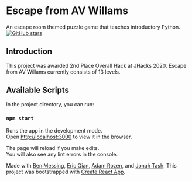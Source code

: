 # Escape from AV Willams
An escape room themed puzzle game that teaches introductory Python. <br />
[![GitHub stars](https://img.shields.io/github/stars/jonahtash/escape-from-avw?style=social)](https://github.com/jonahtash/escape-from-avw/stargazers/)

## Introduction
This project was awarded 2nd Place Overall Hack at JHacks 2020. Escape from AV Willams currently consists of 13 levels.
## Available Scripts

In the project directory, you can run:

### `npm start`

Runs the app in the development mode.<br />
Open [http://localhost:3000](http://localhost:3000) to view it in the browser.

The page will reload if you make edits.<br />
You will also see any lint errors in the console.

Made with  [Ben Messing](https://github.com/MessMaker236), [Eric Qian](https://github.com/ESLQ), [Adam Rozen](https://github.com/adrtmrber), and [Jonah Tash](https://github.com/jonahtash).
This project was bootstrapped with [Create React App](https://github.com/facebook/create-react-app).
